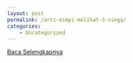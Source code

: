 ```yaml
---
layout: post
permalink: /arti-mimpi-melihat-3-singa/
categories:
    - Uncategorized
---
```


[Baca Selengkapnya](/08)